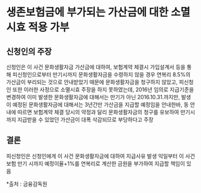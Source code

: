 # 생존보험금에 부가되는 가산금에 대한 소멸시효 적용 가부

## 신청인의 주장

신청인은 이 사건 문화생활자금 가산금에 대하여, 보험계약 체결시 가입설계서 등을 통해 피신청인으로부터 만기시까지 문화생활자금을 수령하지 않을 경우 연복리 8.5%의 가산금이 부리되는 것으로 안내받았기 때문에 문화생활자금을 청구하지 않았고, 피신청인 또한 이러한 사정으로 소멸시효 주장을 하지 못하였는데, 2016년 임의로 지급기준을 변경하여 이미 발생한 문화생활자금에 대해서는 만기가 아닌 2016.10.31.까지만, 발생이 예정된 문화생활자금에 대해서는 3년간만 가산금을 지급할 예정임을 안내한바, 동 안내에 따르면 보험계약 체결 당시의 약정과 달리 문화생활자금의 청구를 유보하여 만기시까지 지급받을 수 있었던 가산금이 대폭 삭감되므로 부당하다고 주장

## 결론

피신청인은 신청인에게 이 사건 문화생활자금에 대하여 지급사유 발생 익일부터 이 사건 보험 만기 시까지 예정이율+1%를 연복리로 계산한 금원을 부가하여 지급할 책임이 있음

*출처 : 금융감독원